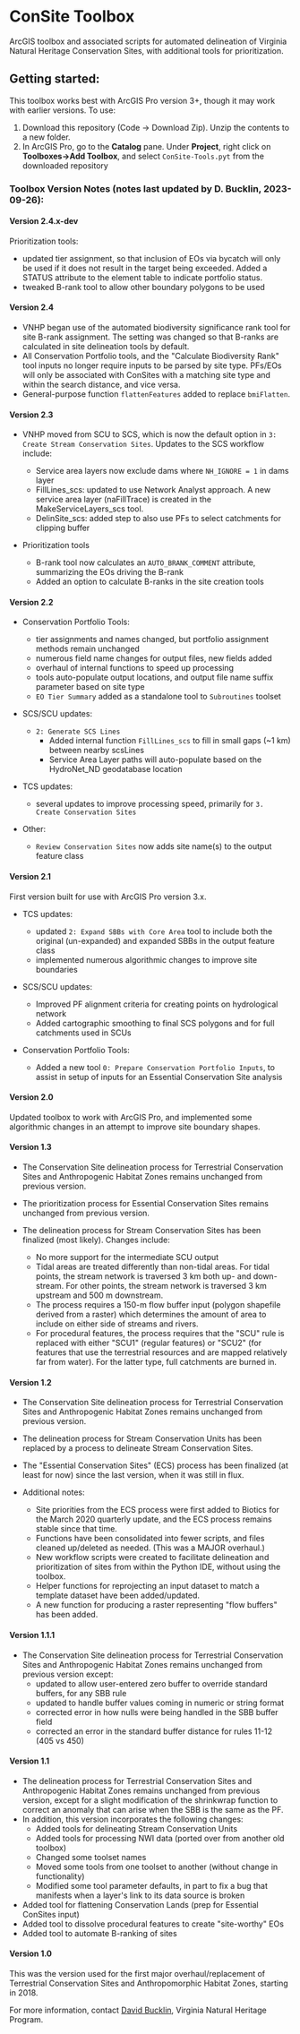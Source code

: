 # ConSite Toolbox
ArcGIS toolbox and associated scripts for automated delineation of Virginia Natural Heritage Conservation Sites, with additional tools for prioritization.

## Getting started:
This toolbox works best with ArcGIS Pro version 3+, though it may work with earlier versions. To use:
1. Download this repository (Code -> Download Zip). Unzip the contents to a new folder.
2. In ArcGIS Pro, go to the **Catalog** pane. Under **Project**, right click on **Toolboxes->Add Toolbox**, and select `ConSite-Tools.pyt` from the downloaded repository

### Toolbox Version Notes (notes last updated by D. Bucklin, 2023-09-26):

#### Version 2.4.x-dev

Prioritization tools:
- updated tier assignment, so that inclusion of EOs via bycatch will only be used if it does not result in the target being exceeded. Added a STATUS attribute to the element table to indicate portfolio status.
- tweaked B-rank tool to allow other boundary polygons to be used


#### Version 2.4

- VNHP began use of the automated biodiversity significance rank tool for site B-rank assignment. The setting was changed so that B-ranks are calculated in site delineation tools by default.
- All Conservation Portfolio tools, and the "Calculate Biodiversity Rank" tool inputs no longer require inputs to be parsed by site type. PFs/EOs will only be associated with ConSites with a matching site type and within the search distance, and vice versa.
- General-purpose function `flattenFeatures` added to replace `bmiFlatten`.

#### Version 2.3

- VNHP moved from SCU to SCS, which is now the default option in `3: Create Stream Conservation Sites`. Updates to the SCS workflow include:
  - Service area layers now exclude dams where `NH_IGNORE = 1` in dams layer
  - FillLines_scs: updated to use Network Analyst approach. A new service area layer (naFillTrace) is created in the MakeServiceLayers_scs tool.
  - DelinSite_scs: added step to also use PFs to select catchments for clipping buffer

- Prioritization tools
  - B-rank tool now calculates an `AUTO_BRANK_COMMENT` attribute, summarizing the EOs driving the B-rank
  - Added an option to calculate B-ranks in the site creation tools

#### Version 2.2

- Conservation Portfolio Tools:
  - tier assignments and names changed, but portfolio assignment methods remain unchanged
  - numerous field name changes for output files, new fields added
  - overhaul of internal functions to speed up processing
  - tools auto-populate output locations, and output file name suffix parameter based on site type
  - `EO Tier Summary` added as a standalone tool to `Subroutines` toolset

- SCS/SCU updates:
  - `2: Generate SCS Lines`
    - Added internal function `FillLines_scs` to fill in small gaps (~1 km) between nearby scsLines
    - Service Area Layer paths will auto-populate based on the HydroNet_ND geodatabase location

- TCS updates:
  - several updates to improve processing speed, primarily for `3. Create Conservation Sites` 

- Other:
  - `Review Conservation Sites` now adds site name(s) to the output feature class

#### Version 2.1

First version built for use with ArcGIS Pro version 3.x.

- TCS updates:
  - updated `2: Expand SBBs with Core Area` tool to include both the original (un-expanded) and expanded SBBs in the output feature class
  - implemented numerous algorithmic changes to improve site boundaries

- SCS/SCU updates:
  - Improved PF alignment criteria for creating points on hydrological network
  - Added cartographic smoothing to final SCS polygons and for full catchments used in SCUs

- Conservation Portfolio Tools:
  - Added a new tool `0: Prepare Conservation Portfolio Inputs`, to assist in setup of inputs for an Essential Conservation Site analysis

#### Version 2.0
Updated toolbox to work with ArcGIS Pro, and implemented some algorithmic changes in an attempt to improve site boundary shapes.

#### Version 1.3
- The Conservation Site delineation process for Terrestrial Conservation Sites and Anthropogenic Habitat Zones remains unchanged from previous version.

- The prioritization process for Essential Conservation Sites remains unchanged from previous version.

- The delineation process for Stream Conservation Sites has been finalized (most likely). Changes include:
   - No more support for the intermediate SCU output
   - Tidal areas are treated differently than non-tidal areas. For tidal points, the stream network is traversed 3 km both up- and down-stream. For other points, the stream network is traversed 3 km upstream and 500 m downstream.
   - The process requires a 150-m flow buffer input (polygon shapefile derived from a raster) which determines the amount of area to include on either side of streams and rivers.
   - For procedural features, the process requires that the "SCU" rule is replaced with either "SCU1" (regular features) or "SCU2" (for features that use the terrestrial resources and are mapped relatively far from water). For the latter type, full catchments are burned in.


#### Version 1.2 
- The Conservation Site delineation process for Terrestrial Conservation Sites and Anthropogenic Habitat Zones remains unchanged from previous version.

- The delineation process for Stream Conservation Units has been replaced by a process to delineate Stream Conservation Sites. 

- The "Essential Conservation Sites" (ECS) process has been finalized (at least for now) since the last version, when it was still in flux. 

- Additional notes:
   - Site priorities from the ECS process were first added to Biotics for the March 2020 quarterly update, and the ECS process remains stable since that time. 
   - Functions have been consolidated into fewer scripts, and files cleaned up/deleted as needed. (This was a MAJOR overhaul.)
   - New workflow scripts were created to facilitate delineation and prioritization of sites from within the Python IDE, without using the toolbox.
   - Helper functions for reprojecting an input dataset to match a template dataset have been added/updated.
   - A new function for producing a raster representing "flow buffers" has been added.

#### Version 1.1.1
- The Conservation Site delineation process for Terrestrial Conservation Sites and Anthropogenic Habitat Zones remains unchanged from previous version except:
   - updated to allow user-entered zero buffer to override standard buffers, for any SBB rule
   - updated to handle buffer values coming in numeric or string format
   - corrected error in how nulls were being handled in the SBB buffer field
   - corrected an error in the standard buffer distance for rules 11-12 (405 vs 450)

#### Version 1.1
- The delineation process for Terrestrial Conservation Sites and Anthropogenic Habitat Zones remains unchanged from previous version, except for a slight modification of the shrinkwrap function to correct an anomaly that can arise when the SBB is the same as the PF. 
- In addition, this version incorporates the following changes:
   - Added tools for delineating Stream Conservation Units
   - Added tools for processing NWI data (ported over from another old toolbox)
   - Changed some toolset names
   - Moved some tools from one toolset to another (without change in functionality)
   - Modified some tool parameter defaults, in part to fix a bug that manifests when a layer's link to its data source is broken
- Added tool for flattening Conservation Lands (prep for Essential ConSites input)
- Added tool to dissolve procedural features to create "site-worthy" EOs
- Added tool to automate B-ranking of sites

#### Version 1.0
This was the version used for the first major overhaul/replacement of Terrestrial Conservation Sites and Anthropomorphic Habitat Zones, starting in 2018.

For more information, contact [David Bucklin](mailto:david.bucklin@dcr.virginia.gov), Virginia Natural Heritage Program.
